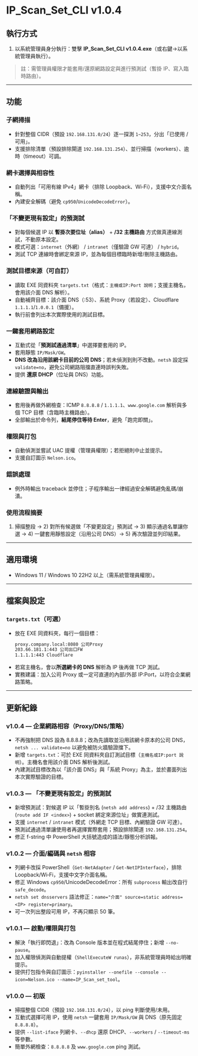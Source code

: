 # IP_Scan_Set_CLI v1.0.4

## 執行方式
1. 以系統管理員身分執行：雙擊 **IP_Scan_Set_CLI v1.0.4.exe**（或右鍵→以系統管理員執行）。

> 註：需管理員權限才能套用/還原網路設定與進行預測試（暫掛 IP、寫入臨時路由）。

---

## 功能

### 子網掃描
- 針對整個 CIDR（預設 `192.168.131.0/24`）逐一探測 `1~253`，分出「已使用 / 可用」。
- 支援排除清單（預設排除閘道 `192.168.131.254`）、並行掃描（workers）、逾時（timeout）可調。

### 網卡選擇與相容性
- 自動列出「可用有線 IPv4」網卡（排除 Loopback、Wi‑Fi），支援中文介面名稱。
- 內建安全解碼（避免 `cp950`/`UnicodeDecodeError`）。

### 「不變更現有設定」的預測試
- 對每個候選 IP 以 **暫掛次要位址（alias）** + **/32 主機路由** 方式做真連線測試，不動原本設定。
- 模式可選：`internet`（外網） / `intranet`（僅驗證 GW 可達） / `hybrid`。
- 測試 TCP 連線時會綁定來源 IP，並為每個目標臨時新增/刪除主機路由。

### 測試目標來源（可自訂）
- 讀取 EXE 同資料夾 `targets.txt`（格式：`主機或IP:Port 說明`；支援主機名，會用該介面 DNS 解析）。
- 自動補齊目標：該介面 DNS（:53）、系統 Proxy（若設定）、Cloudflare `1.1.1.1`/`1.0.0.1`（備援）。
- 執行前會列出本次實際使用的測試目標。

### 一鍵套用網路設定
- 互動式從「**預測試通過清單**」中選擇要套用的 IP。
- 套用靜態 `IP/Mask/GW`。
- **DNS 改為沿用該網卡目前的公司 DNS**；若未偵測到則不改動。`netsh` 設定採 `validate=no`，避免公司網路阻擋直連時誤判失敗。
- 提供 **還原 DHCP**（位址與 DNS）功能。

### 連線驗證與輸出
- 套用後再做外網檢查：ICMP `8.8.8.8` / `1.1.1.1`、`www.google.com` 解析與多個 TCP 目標（含臨時主機路由）。
- 全部輸出於命令列，**結尾停住等待 Enter**，避免「跑完即關」。

### 權限與打包
- 自動偵測並嘗試 UAC 提權（管理員權限）；若拒絕則中止並提示。
- 支援自訂圖示 `Nelson.ico`。

### 錯誤處理
- 例外時輸出 traceback 並停住；子程序輸出一律經過安全解碼避免亂碼/崩潰。

### 使用流程摘要
1) 掃描整段 → 2) 對所有候選做「不變更設定」預測試 → 3) 顯示通過名單讓你選 → 4) 一鍵套用靜態設定（沿用公司 DNS）→ 5) 再次驗證並列印結果。

---

## 適用環境
- Windows 11 / Windows 10 22H2 以上（需系統管理員權限）。

---

## 檔案與設定

### `targets.txt`（可選）
- 放在 EXE 同資料夾，每行一個目標：
  ```txt
  proxy.company.local:8080 公司Proxy
  203.66.181.1:443 公司出口FW
  1.1.1.1:443 Cloudflare
  ```
- 若寫主機名，會以**所選網卡的 DNS** 解析為 IP 後再做 TCP 測試。
- 實務建議：加入公司 Proxy 或一定可直連的內部/外部 IP:Port，以符合企業網路策略。

---

## 更新紀錄

### v1.0.4 — 企業網路相容（Proxy/DNS/策略）
- 不再強制把 DNS 設為 8.8.8.8；改為先讀取並沿用該網卡原本的公司 DNS，`netsh ... validate=no` 以避免被防火牆驗證擋下。
- 新增 `targets.txt`：可於 EXE 同資料夾自訂測試目標（`主機名或IP:port 說明`）。主機名會用該介面 DNS 解析後測試。
- 內建測試目標改為以「該介面 DNS」與「系統 Proxy」為主，並於畫面列出本次實際驗證的目標。

### v1.0.3 — 「不變更現有設定」的預測試
- 新增預測試：對候選 IP 以「暫掛別名 (`netsh add address`) + /32 主機路由 (`route add IF <index>`) + socket 綁定來源位址」做實連測試。
- 支援 `internet` / `intranet` 模式（外網走 TCP 目標、內網驗證 GW 可達）。
- 預測試通過清單讓使用者再選擇實際套用；預設排除閘道 `192.168.131.254`。
- 修正 f-string 中 PowerShell 大括號造成的語法/靜態分析誤報。

### v1.0.2 — 介面/編碼與 `netsh` 相容
- 列網卡改採 PowerShell（`Get-NetAdapter` / `Get-NetIPInterface`），排除 Loopback/Wi‑Fi，支援中文字介面名稱。
- 修正 Windows `cp950`/UnicodeDecodeError：所有 `subprocess` 輸出改自行 `safe_decode`。
- `netsh set dnsservers` 語法修正：`name="介面" source=static address=<IP> register=primary`。
- 可一次列出整段可用 IP，不再只顯示 50 筆。

### v1.0.1 — 啟動/權限與打包
- 解決「執行即閃退」：改為 Console 版本並在程式結尾停住；新增 `--no-pause`。
- 加入權限偵測與自動提權（`ShellExecuteW runas`），非系統管理員時給出明確提示。
- 提供打包指令與自訂圖示：`pyinstaller --onefile --console --icon=Nelson.ico --name=IP_Scan_set_tool`。

### v1.0.0 — 初版
- 掃描整個 CIDR（預設 `192.168.131.0/24`），以 ping 判斷使用/未用。
- 互動式選擇可用 IP，使用 `netsh` 一鍵套用 `IP/Mask/GW` 與 DNS（原先固定 `8.8.8.8`）。
- 提供 `--list-iface` 列網卡、`--dhcp` 還原 DHCP、`--workers` / `--timeout-ms` 等參數。
- 簡單外網檢查：`8.8.8.8` 及 `www.google.com` ping 測試。